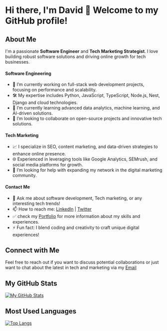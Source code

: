# Hi there, I'm David 👋 Welcome to my GitHub profile!

## About Me
I'm a passionate **Software Engineer** and **Tech Marketing Strategist**. I love building robust software solutions and driving online growth for tech businesses.

#### Software Engineering
- 🔭 I’m currently working on full-stack web development projects, focusing on performance and scalability.
- 🛠️ My expertise includes Python, JavaScript, TypeScript, Node.js, Nest, Django and cloud technologies.
- 🌱 I’m currently learning advanced data analytics, machine learning, and AI-driven solutions.
- 👯 I’m looking to collaborate on open-source projects and innovative tech solutions.

#### Tech Marketing
- 📈 I specialize in SEO, content marketing, and data-driven strategies to enhance online presence.
- 🌐 Experienced in leveraging tools like Google Analytics, SEMrush, and social media platforms for growth.
- 🤔 I’m looking for help with expanding my network in the digital marketing community.

#### Contact Me
- 💬 Ask me about software development, Tech marketing, or any interesting tech trends!
- 📫 How to reach me: [LinkedIn](https://www.linkedin.com/in/david-olabode) | [Twitter](https://twitter.com/0x1P2)
- ✅ check my [Portfolio](https://davidinnovates.surge.sh/) for more information about my skills and experiences.
- ⚡ Fun fact: I blend coding and creativity to craft unique digital experiences!

## Connect with Me
Feel free to reach out if you want to discuss potential collaborations or just want to chat about the latest in tech and marketing via my
[Email](connect@davidinnovates.xyz)

## My GitHub Stats

[![My GitHub Stats](https://github-readme-stats.vercel.app/api?username=Davidevlops&show_icons=true)](https://github.com/Davidevlops)

## Most Used Languages

[![Top Langs](https://github-readme-stats.vercel.app/api/top-langs/?username=Davidevlops)](https://github.com/davidevlops)
